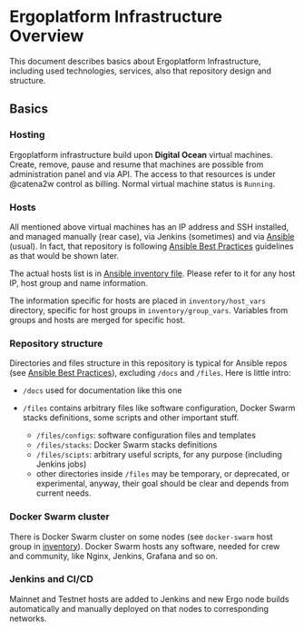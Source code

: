 Ergoplatform Infrastructure Overview
====================================

This document describes basics about Ergoplatform Infrastructure, including used technologies, services, also that repository design and structure.


## Basics

### Hosting

Ergoplatform infrastructure build upon **Digital Ocean** virtual machines. Create, remove, pause and resume that machines are possible from administration panel and via API. The access to that resources is under @catena2w control as billing. Normal virtual machine status is `Running`.


### Hosts

All mentioned above virtual machines has an IP address and SSH installed, and managed manually (rear case), via Jenkins (sometimes) and via [Ansible](https://docs.ansible.com/ansible/latest/index.html) (usual). In fact, that repository is following [Ansible Best Practices](https://docs.ansible.com/ansible/latest/user_guide/playbooks_best_practices.html) guidelines as that would be shown later.

The actual hosts list is in [Ansible inventory file](inventory/hosts). Please refer to it for any host IP, host group and name information.

The information specific for hosts are placed in `inventory/host_vars` directory, specific for host groups in `inventory/group_vars`. Variables from groups and hosts are merged for specific host.


### Repository structure

Directories and files structure in this repository is typical for Ansible repos (see [Ansible Best Practices](https://docs.ansible.com/ansible/latest/user_guide/playbooks_best_practices.html)), excluding `/docs` and `/files`. Here is little intro:

- `/docs` used for documentation like this one

- `/files` contains arbitrary files like software configuration, Docker Swarm stacks definitions, some scripts and other important stuff.

    - `/files/configs`: software configuration files and templates
    - `/files/stacks`: Docker Swarm stacks definitions
    - `/files/scipts`: arbitrary useful scripts, for any purpose (including Jenkins jobs)
    - other directories inside `/files` may be temporary, or deprecated, or experimental, anyway, their goal should be clear and depends from current needs.


### Docker Swarm cluster

There is Docker Swarm cluster on some nodes (see `docker-swarm` host group in [inventory](inventory/hosts)). Docker Swarm hosts any software, needed for crew and community, like Nginx, Jenkins, Grafana and so on.



### Jenkins and CI/CD

Mainnet and Testnet hosts are added to Jenkins and new Ergo node builds automatically and manually deployed on that nodes to corresponding networks.
